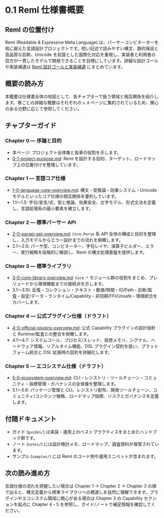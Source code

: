 # 0.1 Reml 仕様書概要

## Reml の位置付け

Reml (Readable & Expressive Meta Language) は、パーサーコンビネーターを核に据えた言語設計プロジェクトです。短い記述で読みやすい構文、静的保証と高品質な診断、Unicode を前提とした国際化対応を重視し、実装者と利用者の双方が一貫したモデルで開発できることを目標にしています。詳細な設計ゴールや実装補遺は [Reml 設計ゴールと実装補遺](notes/reml-design-goals-and-appendix.md) にまとめています。

## 概要の読み方

本概要は仕様書全体の地図として、各チャプターで扱う領域と相互関係を紹介します。章ごとの詳細な概要はそれぞれの `x.0` ページに集約されているため、関心のある分野に応じて参照してください。

## チャプターガイド

### Chapter 0 — 序論と目的

- 本ページ: プロジェクト全体像と各章の役割を示します。
- [0-1-project-purpose.md](0-1-project-purpose.md): Reml を設計する目的、ターゲット、ロードマップ上の位置付けを整理しています。

### Chapter 1 — 言語コア仕様

- [1-0-language-core-overview.md](1-0-language-core-overview.md): 構文・型推論・効果システム・Unicode モデルといったコア仕様の相互関係を要約しています。
- 1.1〜1.5: 字句/宣言/式、型と推論、効果安全、文字モデル、形式文法を定義し、言語処理系の最小要素を確立します。

### Chapter 2 — 標準パーサー API

- [2-0-parser-api-overview.md](2-0-parser-api-overview.md): `Core.Parse` 系 API 全体の構成と目的を整理し、入力モデルからエラー設計までの流れを俯瞰します。
- 2.1〜2.6: パーサ型、コンビネーター、字句レイヤ、演算子ビルダー、エラー、実行戦略を段階的に解説し、Reml の構文処理基盤を提供します。

### Chapter 3 — 標準ライブラリ

- [3-0-core-library-overview.md](3-0-core-library-overview.md): `Core.*` モジュール群の役割をまとめ、プレリュードから環境機能までの接続点を示します。
- 3.1〜3.10: 反復・コレクション・テキスト・数値/時間・IO/Path・診断/監査・設定/データ・ランタイム/Capability・非同期/FFI/Unsafe・環境統合をカバーします。

### Chapter 4 — 公式プラグイン仕様（ドラフト）

- [4-0-official-plugins-overview.md](4-0-official-plugins-overview.md): 公式 Capability プラグインの設計指針と Runtime/監査との整合を俯瞰します。
- 4.1〜4.7: システムコール、プロセス/スレッド、仮想メモリ、シグナル、ハードウェア情報、リアルタイム機能、DSL プラグイン契約を扱い、プラットフォーム統合と DSL 拡張時の契約を詳細化します。

### Chapter 5 — エコシステム仕様（ドラフト）

- [5-0-ecosystem-overview.md](5-0-ecosystem-overview.md): CLI・レジストリ・ツールチェーン・コミュニティ・指標管理・ガバナンスの全体像を整理します。
- 5.1〜5.6: パッケージ管理と CLI、レジストリ配布、開発ツールチェーン、コミュニティ/コンテンツ戦略、ロードマップ指標、リスクとガバナンスを定義します。

## 付随ドキュメント

- ガイド (`guides/`) は実装・運用上のベストプラクティスをまとめたハンドブック群です。
- ノート (`notes/`) には設計検討メモ、ロードマップ、調査資料が保管されています。
- サンプル (`samples/`) には Reml のコード例や運用スニペットが含まれます。

## 次の読み進め方

言語仕様の流れを把握したい場合は Chapter 1 → Chapter 2 → Chapter 3 の順で辿ると、構文定義から標準ライブラリへの橋渡しを自然に理解できます。プラグインやエコシステム領域に関心がある場合は Chapter 3 の Capability セクションを起点に Chapter 4・5 を参照し、ガイド/ノートで補足情報を確認してください。
